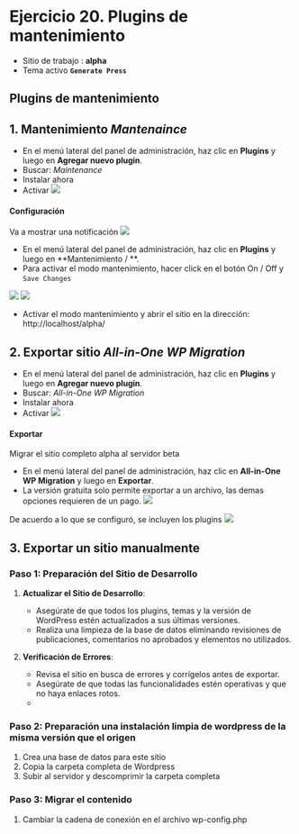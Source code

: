 # Ejercicio 20.  Plugins de mantenimiento

- Sitio de trabajo : **alpha**
- Tema activo **`Generate Press`**

## Plugins de mantenimiento


## 1. Mantenimiento  _Mantenaince_
- En el menú lateral del panel de administración, haz clic en **Plugins** y luego en **Agregar nuevo plugin**.
- Buscar: _Maintenance_
- Instalar ahora
- Activar
![](https://i.imgur.com/xloEfvN.png)

#### Configuración
Va a mostrar una notificación
![](https://i.imgur.com/us1vEcC.png)

- En el menú lateral del panel de administración, haz clic en **Plugins** y luego en **Mantenimiento / **.
- Para activar el modo mantenimiento, hacer click en el botón  On / Off y  `Save Changes`

![](https://i.imgur.com/GA8ouVO.png)
![](https://i.imgur.com/AFOwCA5.png)

- Activar el modo mantenimiento y abrir el sitio en la dirección: http://localhost/alpha/

## 2. Exportar sitio _All-in-One WP Migration_
- En el menú lateral del panel de administración, haz clic en **Plugins** y luego en **Agregar nuevo plugin**.
- Buscar: _All-in-One WP Migration_
- Instalar ahora
- Activar
![](https://i.imgur.com/j9GbP0w.png)


#### Exportar
Migrar el sitio completo alpha al servidor beta

- En el menú lateral del panel de administración, haz clic en **All-in-One WP Migration** y luego en **Exportar**.
- La versión gratuita solo permite exportar a un archivo, las demas opciones requieren de un pago.
![](https://i.imgur.com/2JHsLyH.png)

De acuerdo a lo que se configuró, se incluyen los plugins
![](https://i.imgur.com/JSeHURY.png)





## 3. Exportar  un sitio manualmente

### Paso 1: Preparación del Sitio de Desarrollo

1.  **Actualizar el Sitio de Desarrollo**:
    
    -   Asegúrate de que todos los plugins, temas y la versión de WordPress estén actualizados a sus últimas versiones.
    -   Realiza una limpieza de la base de datos eliminando revisiones de publicaciones, comentarios no aprobados y elementos no utilizados.
2.  **Verificación de Errores**:
    
    -   Revisa el sitio en busca de errores y corrígelos antes de exportar.
    -   Asegúrate de que todas las funcionalidades estén operativas y que no haya enlaces rotos.
    - 

### Paso 2: Preparación una instalación limpia de wordpress de la misma versión que el origen
1. Crea una base de datos para este sitio
2. Copia la carpeta completa de Wordpress
3. Subir al servidor y descomprimir la carpeta completa

### Paso 3: Migrar el contenido
1. Cambiar la cadena de conexión en el archivo wp-config.php


<!--stackedit_data:
eyJoaXN0b3J5IjpbLTI2NDE3MjAyNCwtODk1MjgzMDgwLDUwMz
U5NDc0MCwtMzA1ODAyNjQ3LC00ODU3NDM3MTVdfQ==
-->